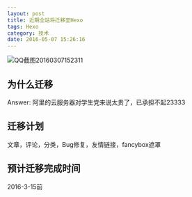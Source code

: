 ```yaml
---
layout: post
title: 近期全站将迁移至Hexo
tags: Hexo
category: 技术
date: 2016-05-07 15:26:16
---
```


![QQ截图20160307152311](http://www.tinymood.com/wp-content/uploads/2016/03/2016030707241038.jpg)

## 为什么迁移

Answer: 阿里的云服务器对学生党来说太贵了，已承担不起23333

## 迁移计划

文章，评论，分类，Bug修复，友情链接，fancybox遮罩

## 预计迁移完成时间

2016-3-15前